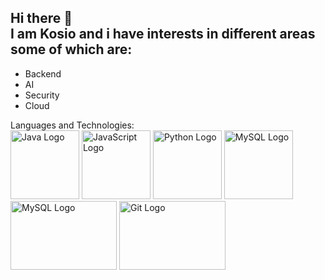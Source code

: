 ## Hi there 👋 <br> I am Kosio and i have interests in different areas some of which are:
- Backend
- AI
- Security
- Cloud

Languages and Technologies:<br>
<img src="https://upload.wikimedia.org/wikipedia/en/thumb/3/30/Java_programming_language_logo.svg/121px-Java_programming_language_logo.svg.png" width="110px" height="110px" alt="Java Logo"/>
<img src="https://upload.wikimedia.org/wikipedia/commons/thumb/9/99/Unofficial_JavaScript_logo_2.svg/120px-Unofficial_JavaScript_logo_2.svg.png" width="110px" height="110px" alt="JavaScript Logo"/>
<img src="https://upload.wikimedia.org/wikipedia/commons/thumb/c/c3/Python-logo-notext.svg/150px-Python-logo-notext.svg.png" width="110px" height="110px" alt="Python Logo"/>
<img src="https://upload.wikimedia.org/wikipedia/en/thumb/d/dd/MySQL_logo.svg/100px-MySQL_logo.svg.png" width="110px" height="110px" alt="MySQL Logo"/>
<img src="https://upload.wikimedia.org/wikipedia/en/thumb/f/f4/Docker_logo.svg/250px-Docker_logo.svg.png" width="170px" height="110px" alt="MySQL Logo"/>
<img src="https://git-scm.com/images/logo@2x.png" width="170px" height="110px" alt="Git Logo"/>


<!--
**knetsov91/knetsov91** is a ✨ _special_ ✨ repository because its `README.md` (this file) appears on your GitHub profile.

Here are some ideas to get you started:

- 🔭 I’m currently working on ...
- 🌱 I’m currently learning ...
- 👯 I’m looking to collaborate on ...
- 🤔 I’m looking for help with ...
- 💬 Ask me about ...
- 📫 How to reach me: ...
- 😄 Pronouns: ...
- ⚡ Fun fact: ...
-->
